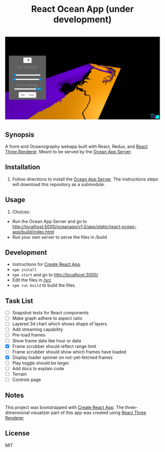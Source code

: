 <h1 align="center">React Ocean App (under development)<h1/>

<p align="center">
    <img src ="public/ScreenShot.png" />
</p>

## Synopsis

A front-end Oceanography webapp built with React, Redux, and [React Three Renderer](https://github.com/toxicFork/react-three-renderer/). Meant to be served by the [Ocean App Server](https://github.com/hardinthepaints/ocean-app-server).

## Installation

1. Follow directions to install the [Ocean App Server](https://github.com/hardinthepaints/ocean-app-server). The instructions steps will download this repository as a submodule. 

## Usage

1. Choices:  
* Run the Ocean App Server and go to [http://localhost:5000/oceanapp/v1.0/app/static/react-ocean-app/build/index.html](http://localhost:5000/oceanapp/v1.0/app/static/react-ocean-app/build/index.html)  
* Run your own server to serve the files in /build

## Development
* Instructions for [Create React App](https://github.com/facebookincubator/create-react-app).
* `npm install`
* `npm start` and go to [http://localhost:3000/](http://localhost:3000/)
* Edit the files in [/src](/src)
* `npm run build` to build the files.

## Task List
- [ ] Snapshot tests for React components
- [ ] Make graph adhere to aspect ratio
- [ ] Layered 3d chart which shows shape of layers.
- [ ] Add streaming capability
- [ ] Pre-load frames
- [ ] Show frame data like hour or data
- [x] Frame scrubber should reflect range limit
- [ ] Frame scrubber should show which frames have loaded
- [x] Display loader spinner on not-yet-fetched frames
- [ ] Play toggle should be larger
- [ ] Add docs to explain code
- [ ] Terrain
- [ ] Controls page

## Notes
This project was bootstrapped with [Create React App](https://github.com/facebookincubator/create-react-app). The three-dimensional visualizer part of this app was created using [React Three Renderer](https://github.com/toxicFork/react-three-renderer/)

## License

MIT



